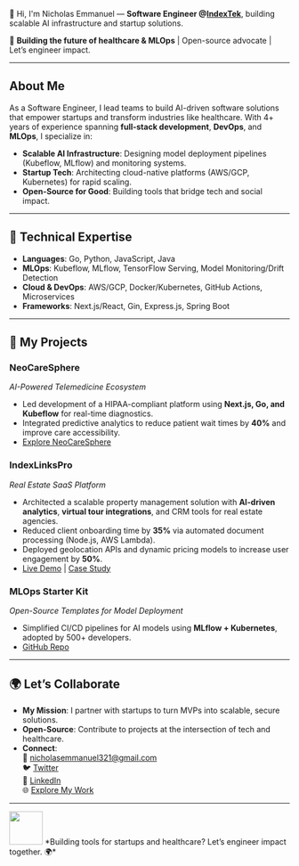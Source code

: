 👋 Hi, I'm Nicholas Emmanuel — **Software Engineer @[IndexTek](https://indextek.co)**, building scalable AI infrastructure and startup solutions.  

🚀 **Building the future of healthcare & MLOps** | Open-source advocate | Let’s engineer impact.  

---

## **About Me**  
As a Software Engineer, I lead teams to build AI-driven software solutions that empower startups and transform industries like healthcare. With 4+ years of experience spanning **full-stack development**, **DevOps**, and **MLOps**, I specialize in:  
- **Scalable AI Infrastructure**: Designing model deployment pipelines (Kubeflow, MLflow) and monitoring systems.  
- **Startup Tech**: Architecting cloud-native platforms (AWS/GCP, Kubernetes) for rapid scaling.  
- **Open-Source for Good**: Building tools that bridge tech and social impact.  

---

## **🔧 Technical Expertise**  
- **Languages**: Go, Python, JavaScript, Java  
- **MLOps**: Kubeflow, MLflow, TensorFlow Serving, Model Monitoring/Drift Detection  
- **Cloud & DevOps**: AWS/GCP, Docker/Kubernetes, GitHub Actions, Microservices  
- **Frameworks**: Next.js/React, Gin, Express.js, Spring Boot  

---

## **🚀 My Projects**  
### **NeoCareSphere**  
*AI-Powered Telemedicine Ecosystem*  
- Led development of a HIPAA-compliant platform using **Next.js, Go, and Kubeflow** for real-time diagnostics.  
- Integrated predictive analytics to reduce patient wait times by **40%** and improve care accessibility.  
- [Explore NeoCareSphere](https://github.com/neocaresphere)  

### **IndexLinksPro**  
*Real Estate SaaS Platform*  
- Architected a scalable property management solution with **AI-driven analytics**, **virtual tour integrations**, and CRM tools for real estate agencies.  
- Reduced client onboarding time by **35%** via automated document processing (Node.js, AWS Lambda).  
- Deployed geolocation APIs and dynamic pricing models to increase user engagement by **50%**.  
- [Live Demo](https://indexlinkspro.com) | [Case Study](https://github.com/nickemma/ikuku-estate)  

### **MLOps Starter Kit**  
*Open-Source Templates for Model Deployment*  
- Simplified CI/CD pipelines for AI models using **MLflow + Kubernetes**, adopted by 500+ developers.  
- [GitHub Repo](https://github.com/nickemma/mlops-starter)  
---

## **🌍 Let’s Collaborate**  
- **My Mission**: I partner with startups to turn MVPs into scalable, secure solutions.  
- **Open-Source**: Contribute to projects at the intersection of tech and healthcare.  
- **Connect**:  
  📧 [nicholasemmanuel321@gmail.com](mailto:nicholasemmanuel321@gmail.com)  
  🐦 [Twitter](https://twitter.com/techieEmma)  
  🔗 [LinkedIn](https://linkedin.com/in/techieemma)  
  🌐 [Explore My Work](https://techieemma.me)  

---

<img src="https://media.giphy.com/media/LnQjpWaON8nhr21vNW/giphy.gif" width="60">  
*Building tools for startups and healthcare? Let’s engineer impact together. 🌍*  
